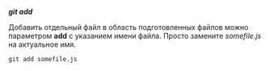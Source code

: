 ***git add***

Добавить отдельный файл в область подготовленных файлов можно параметром **add** с указанием имени файла. Просто замените *somefile.js* на актуальное имя.


```bash=
git add somefile.js
```